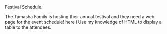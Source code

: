 Festival Schedule.

The Tamasha Family is hosting their annual festival and they need a web page for the event schedule! here i Use my knowledge of HTML to display a table to the attendees.
